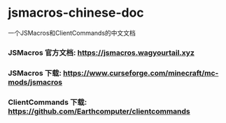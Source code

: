 # jsmacros-chinese-doc
一个JSMacros和ClientCommands的中文文档
### JSMacros 官方文档: https://jsmacros.wagyourtail.xyz
### JSMacros 下载: https://www.curseforge.com/minecraft/mc-mods/jsmacros
### ClientCommands 下载: https://github.com/Earthcomputer/clientcommands
